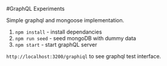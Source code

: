 #GraphQL Experiments

Simple graphql and mongoose implementation.

1. `npm install` - install dependancies
2. `npm run seed` - seed mongoDB with dummy data
3. `npm start` - start graphQL server

`http://localhost:3200/graphiql` to see graphql test interface.
